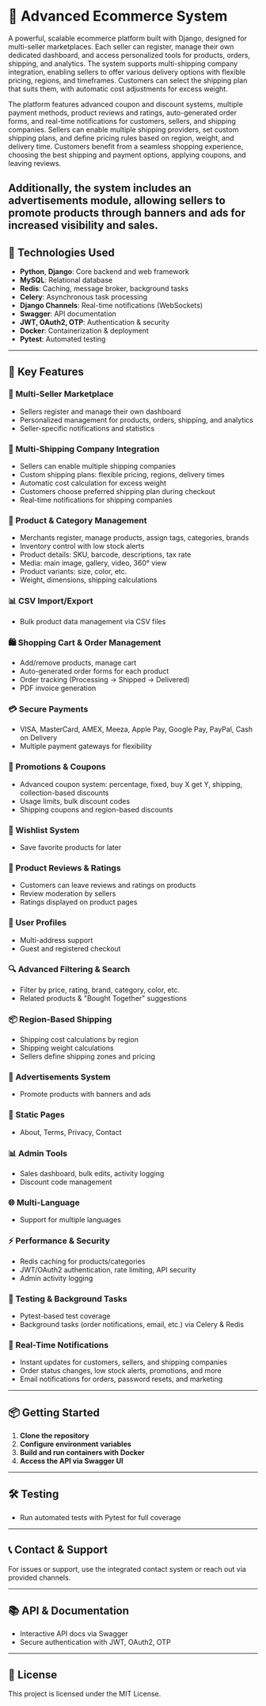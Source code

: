 <!-- 
                          -> give him difult shipping plan 
                         |
Seller -- upload product -- >put it into [(category (or no), (brand (or no)] - 
                         |
                          -> change shipping plan
        
        -- require to add(tag/category/brand)
        -- require to be Seller 
        -- choose(availble color to his product)
        -- add images to his product
        -- add (name/description/short_description/sku/barcode)
        -- choose shipping company to make product 
        -- seller chose shipping plan for his product from his shipping companies
        -- add base_price and (cost_price or not)
        -- add his product stock_quantity and low_stock_threshold that recive notify base on it
        -- allow_backorder or no
        -- add his main_image
        -- add weight ,width ,height ,depth ,has_variants and attributes, attributes

         
Shipper -- require to be Company


 -->

# 🛒 Advanced Ecommerce System
A powerful, scalable ecommerce platform built with Django, designed for multi-seller marketplaces. Each seller can register, manage their own dedicated dashboard, and access personalized tools for products, orders, shipping, and analytics. The system supports multi-shipping company integration, enabling sellers to offer various delivery options with flexible pricing, regions, and timeframes. Customers can select the shipping plan that suits them, with automatic cost adjustments for excess weight.

The platform features advanced coupon and discount systems, multiple payment methods, product reviews and ratings, auto-generated order forms, and real-time notifications for customers, sellers, and shipping companies. Sellers can enable multiple shipping providers, set custom shipping plans, and define pricing rules based on region, weight, and delivery time. Customers benefit from a seamless shopping experience, choosing the best shipping and payment options, applying coupons, and leaving reviews.

Additionally, the system includes an advertisements module, allowing sellers to promote products through banners and ads for increased visibility and sales.
---

## 🚀 Technologies Used

- **Python**, **Django**: Core backend and web framework
- **MySQL**: Relational database
- **Redis**: Caching, message broker, background tasks
- **Celery**: Asynchronous task processing
- **Django Channels**: Real-time notifications (WebSockets)
- **Swagger**: API documentation
- **JWT, OAuth2, OTP**: Authentication & security
- **Docker**: Containerization & deployment
- **Pytest**: Automated testing

---

## 🎯 Key Features

### 🧾 Multi-Seller Marketplace
- Sellers register and manage their own dashboard
- Personalized management for products, orders, shipping, and analytics
- Seller-specific notifications and statistics

### 🚚 Multi-Shipping Company Integration
- Sellers can enable multiple shipping companies
- Custom shipping plans: flexible pricing, regions, delivery times
- Automatic cost calculation for excess weight
- Customers choose preferred shipping plan during checkout
- Real-time notifications for shipping companies

### 🧾 Product & Category Management
- Merchants register, manage products, assign tags, categories, brands
- Inventory control with low stock alerts
- Product details: SKU, barcode, descriptions, tax rate
- Media: main image, gallery, video, 360° view
- Product variants: size, color, etc.
- Weight, dimensions, shipping calculations

### 📊 CSV Import/Export
- Bulk product data management via CSV files

### 🛍️ Shopping Cart & Order Management
- Add/remove products, manage cart
- Auto-generated order forms for each product
- Order tracking (Processing → Shipped → Delivered)
- PDF invoice generation

### 💳 Secure Payments
- VISA, MasterCard, AMEX, Meeza, Apple Pay, Google Pay, PayPal, Cash on Delivery
- Multiple payment gateways for flexibility

### 🧵 Promotions & Coupons
- Advanced coupon system: percentage, fixed, buy X get Y, shipping, collection-based discounts
- Usage limits, bulk discount codes
- Shipping coupons and region-based discounts

### 💚 Wishlist System
- Save favorite products for later

### 💬 Product Reviews & Ratings
- Customers can leave reviews and ratings on products
- Review moderation by sellers
- Ratings displayed on product pages

### 👤 User Profiles
- Multi-address support
- Guest and registered checkout

### 🔍 Advanced Filtering & Search
- Filter by price, rating, brand, category, color, etc.
- Related products & "Bought Together" suggestions

### 📦 Region-Based Shipping
- Shipping cost calculations by region
- Shipping weight calculations
- Sellers define shipping zones and pricing

### 📢 Advertisements System
- Promote products with banners and ads

### 📄 Static Pages
- About, Terms, Privacy, Contact

### 📊 Admin Tools
- Sales dashboard, bulk edits, activity logging
- Discount code management

### 🌐 Multi-Language 
- Support for multiple languages 

### ⚡ Performance & Security
- Redis caching for products/categories
- JWT/OAuth2 authentication, rate limiting, API security
- Admin activity logging

### 🧪 Testing & Background Tasks
- Pytest-based test coverage
- Background tasks (order notifications, email, etc.) via Celery & Redis

### 💌 Real-Time Notifications
- Instant updates for customers, sellers, and shipping companies
- Order status changes, low stock alerts, promotions, and more
- Email notifications for orders, password resets, and marketing

---

## 📦 Getting Started

1. **Clone the repository**
2. **Configure environment variables**
3. **Build and run containers with Docker**
4. **Access the API via Swagger UI**

---

## 🛠️ Testing

- Run automated tests with Pytest for full coverage

---

## 📞 Contact & Support

For issues or support, use the integrated contact system or reach out via provided channels.

---

## 📚 API & Documentation

- Interactive API docs via Swagger
- Secure authentication with JWT, OAuth2, OTP

---

## 📝 License

This project is licensed under the MIT License.
